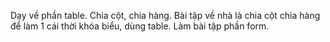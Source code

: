 Dạy về phần table.
Chia cột, chia hàng.
Bài tập về nhà là chia cột chia hàng để làm 1 cái thời khóa biểu, dùng table.
Làm bài tập phần form.